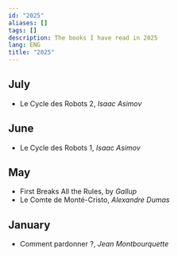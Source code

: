 ```yaml
---
id: "2025"
aliases: []
tags: []
description: The books I have read in 2025
lang: ENG
title: "2025"
---
```


## July

- Le Cycle des Robots 2, _Isaac Asimov_

## June

- Le Cycle des Robots 1, _Isaac Asimov_
## May

- First Breaks All the Rules, by _Gallup_
- Le Comte de Monté-Cristo, _Alexandre Dumas_
## January

- Comment pardonner ?, _Jean Montbourquette_
